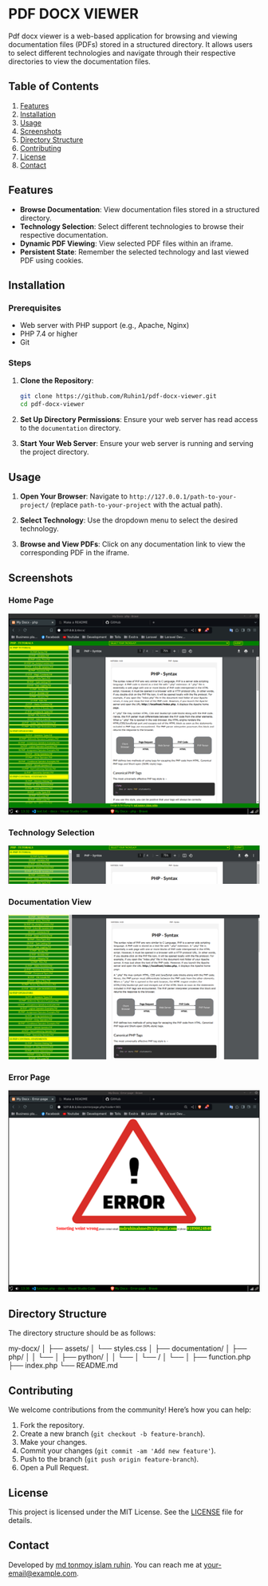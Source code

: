 # PDF DOCX VIEWER

Pdf docx viewer is a web-based application for browsing and viewing documentation files (PDFs) stored in a structured directory. It allows users to select different technologies and navigate through their respective directories to view the documentation files.

## Table of Contents

1. [Features](#features)
2. [Installation](#installation)
3. [Usage](#usage)
4. [Screenshots](#screenshots)
5. [Directory Structure](#directory-structure)
6. [Contributing](#contributing)
7. [License](#license)
8. [Contact](#contact)

## Features

- **Browse Documentation**: View documentation files stored in a structured directory.
- **Technology Selection**: Select different technologies to browse their respective documentation.
- **Dynamic PDF Viewing**: View selected PDF files within an iframe.
- **Persistent State**: Remember the selected technology and last viewed PDF using cookies.

## Installation

### Prerequisites

- Web server with PHP support (e.g., Apache, Nginx)
- PHP 7.4 or higher
- Git

### Steps

1. **Clone the Repository**:
    ```bash
    git clone https://github.com/Ruhin1/pdf-docx-viewer.git
    cd pdf-docx-viewer
    ```

2. **Set Up Directory Permissions**:
    Ensure your web server has read access to the `documentation` directory.

3. **Start Your Web Server**:
    Ensure your web server is running and serving the project directory.

## Usage

1. **Open Your Browser**:
    Navigate to `http://127.0.0.1/path-to-your-project/` (replace `path-to-your-project` with the actual path).

2. **Select Technology**:
    Use the dropdown menu to select the desired technology.

3. **Browse and View PDFs**:
    Click on any documentation link to view the corresponding PDF in the iframe.

## Screenshots

### Home Page
![Home Page](screenshots/home_page.png)

### Technology Selection
![Technology Selection](screenshots/technology_selection.png)

### Documentation View
![Documentation View](screenshots/documentation_view.png)

### Error Page
![Error Page](screenshots/error_page.png)

## Directory Structure

The directory structure should be as follows:

my-docx/
│
├── assets/
│ └── styles.css
│
├── documentation/
│ ├── php/
│ │ └── <PHP documentation files>
│ ├── python/
│ │ └── <Python documentation files>
│ └── <Other technologies>/
│ └── <Documentation files>
│
├── function.php
├── index.php
└── README.md

## Contributing

We welcome contributions from the community! Here’s how you can help:

1. Fork the repository.
2. Create a new branch (`git checkout -b feature-branch`).
3. Make your changes.
4. Commit your changes (`git commit -am 'Add new feature'`).
5. Push to the branch (`git push origin feature-branch`).
6. Open a Pull Request.

## License

This project is licensed under the MIT License. See the [LICENSE](LICENSE) file for details.

## Contact

Developed by [md tonmoy islam ruhin](https://ruhin1.github.io/tonmoy-islam.me/). You can reach me at [your-email@example.com](mailto:mdruhinahmed93@gmail.com).
